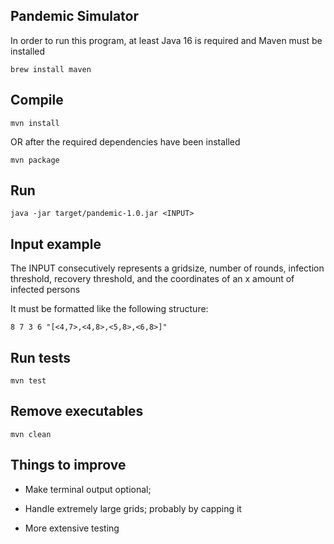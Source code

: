 ## Pandemic Simulator

In order to run this program, at least Java 16 is required and Maven must be installed

	brew install maven

## Compile

	mvn install 
OR after the required dependencies have been installed

	mvn package 

## Run

	java -jar target/pandemic-1.0.jar <INPUT>
	
## Input example

The INPUT consecutively represents a gridsize, number of rounds, infection threshold, recovery threshold, and the coordinates of an x amount of infected persons

It must be formatted like the following structure:

```8 7 3 6 "[<4,7>,<4,8>,<5,8>,<6,8>]"```



## Run tests

	mvn test

## Remove executables

	mvn clean




## Things to improve

* Make terminal output optional;
	
* Handle extremely large grids; probably by capping it
	
* More extensive testing
